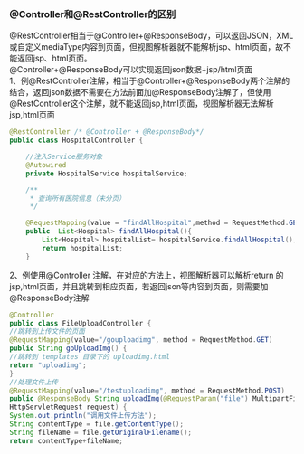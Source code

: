 ### @Controller和@RestController的区别  
@RestController相当于@Controller+@ResponseBody，可以返回JSON，XML或自定义mediaType内容到页面，但视图解析器就不能解析jsp、html页面，故不能返回jsp、html页面。  
@Controller+@ResponseBody可以实现返回json数据+jsp/html页面  
1、例@RestController注解，相当于@Controller+@ResponseBody两个注解的结合，返回json数据不需要在方法前面加@ResponseBody注解了，但使用@RestController这个注解，就不能返回jsp,html页面，视图解析器无法解析jsp,html页面 
```java
@RestController /* @Controller + @ResponseBody*/
public class HospitalController {

    //注入Service服务对象
    @Autowired
    private HospitalService hospitalService;

    /**
     * 查询所有医院信息（未分页）
     */

    @RequestMapping(value = "findAllHospital",method = RequestMethod.GET)
    public  List<Hospital> findAllHospital(){
        List<Hospital> hospitalList= hospitalService.findAllHospital();
        return hospitalList;
    }
```  
2、例使用@Controller 注解，在对应的方法上，视图解析器可以解析return 的jsp,html页面，并且跳转到相应页面，若返回json等内容到页面，则需要加@ResponseBody注解  
```java
@Controller
public class FileUploadController {
//跳转到上传文件的页面
@RequestMapping(value="/gouploadimg", method = RequestMethod.GET)
public String goUploadImg() {
//跳转到 templates 目录下的 uploadimg.html
return "uploadimg";
}
//处理文件上传
@RequestMapping(value="/testuploadimg", method = RequestMethod.POST)
public @ResponseBody String uploadImg(@RequestParam("file") MultipartFile file,
HttpServletRequest request) {
System.out.println("调用文件上传方法");
String contentType = file.getContentType();
String fileName = file.getOriginalFilename();
return contentType+fileName;
```

 
